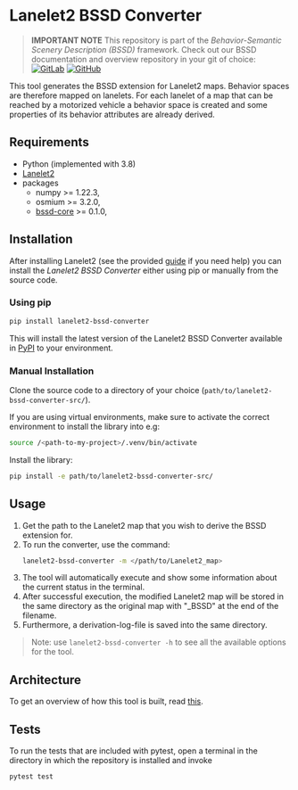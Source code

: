 # Lanelet2 BSSD Converter

> **IMPORTANT NOTE** This repository is part of the _Behavior-Semantic Scenery Description (BSSD)_ framework. Check out our BSSD documentation and overview repository in your git of choice:
[![GitLab](https://img.shields.io/badge/GitLab-330F63?style=flat&logo=gitlab&logoColor=white)](https://gitlab.com/tuda-fzd/scenery-representations-and-maps/behavior-semantic-scenery-description)
[![GitHub](https://img.shields.io/badge/GitHub-181717?style=flat&logo=github&logoColor=white)](https://github.com/TUDa-FZD/Behavior-Semantic-Scenery-Description)

This tool generates the BSSD extension for Lanelet2 maps. Behavior spaces are therefore mapped
on lanelets. For each lanelet of a map that can be reached by a motorized vehicle a behavior
space is created and some properties of its behavior attributes are already derived.

## Requirements

- Python (implemented with 3.8)
- [Lanelet2](https://github.com/fzi-forschungszentrum-informatik/Lanelet2)
- packages
  - numpy >= 1.22.3,
  - osmium >= 3.2.0,
  - [bssd-core](https://pypi.org/project/bssd-core/) >= 0.1.0,

## Installation

After installing Lanelet2 (see the provided [guide](/doc/Lanelet2%20installation%20guide.md) if you need help) you can install the _Lanelet2 BSSD Converter_ either using pip or manually from the source code.

### Using pip
```bash
pip install lanelet2-bssd-converter
```
This will install the latest version of the Lanelet2 BSSD Converter available in [PyPI](https://pypi.org/project/lanelet2-bssd-converter/) to your environment.

### Manual Installation

Clone the source code to a directory of your choice (```path/to/lanelet2-bssd-converter-src/```).

If you are using virtual environments, make sure to activate the correct environment to install the library into e.g:

```bash
source /<path-to-my-project>/.venv/bin/activate
```

Install the library:
```bash
pip install -e path/to/lanelet2-bssd-converter-src/
```


## Usage

1. Get the path to the Lanelet2 map that you wish to derive the BSSD extension for.
2. To run the converter, use the command:
   ```bash
   lanelet2-bssd-converter -m </path/to/Lanelet2_map>
   ```
3. The tool will automatically execute and show some information about the current status in the terminal.
4. After successful execution, the modified Lanelet2 map will be stored in the same directory as the original map
with "_BSSD" at the end of the filename.
5. Furthermore, a derivation-log-file is saved into the same directory.

> Note: use ```lanelet2-bssd-converter -h``` to see all the available options for the tool.


## Architecture

To get an overview of how this tool is built, read [this](/doc/architecture.md).

## Tests

To run the tests that are included with pytest, open a terminal in the directory in which the repository
is installed and invoke
```bash
pytest test
```
